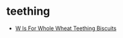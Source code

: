 # teething

 * [W Is For Whole Wheat Teething Biscuits](index/w/w-is-for-whole-wheat-teething-biscuits-355691.json)
